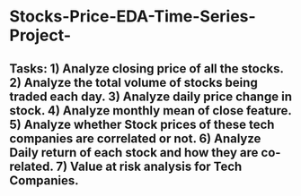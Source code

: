 # Stocks-Price-EDA-Time-Series-Project-
## Tasks:     1) Analyze closing price of all the stocks.     2) Analyze the total volume of stocks being traded each day.     3) Analyze daily price change in stock.     4) Analyze monthly mean of close feature.     5) Analyze whether Stock prices of these tech companies are correlated or not.     6) Analyze Daily return of each stock and how they are co-related.     7) Value at risk analysis for Tech Companies.
